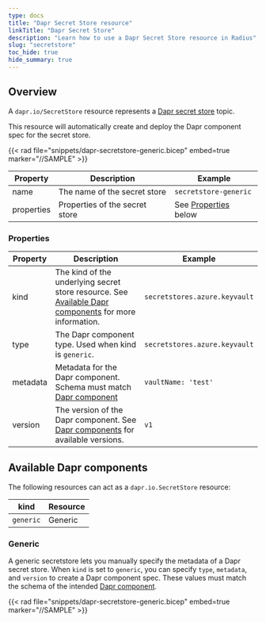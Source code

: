 ```yaml
---
type: docs
title: "Dapr Secret Store resource"
linkTitle: "Dapr Secret Store"
description: "Learn how to use a Dapr Secret Store resource in Radius"
slug: "secretstore"
toc_hide: true
hide_summary: true
---
```


## Overview

A `dapr.io/SecretStore` resource represents a [Dapr secret store](https://docs.dapr.io/developing-applications/building-blocks/secrets/secrets-overview/) topic.

This resource will automatically create and deploy the Dapr component spec for the secret store.

{{< rad file="snippets/dapr-secretstore-generic.bicep" embed=true marker="//SAMPLE" >}}

| Property | Description | Example |
|----------|-------------|---------|
| name | The name of the secret store | `secretstore-generic` |
| properties | Properties of the secret store| See [Properties](#properties) below |

### Properties

| Property | Description | Example |
|----------|-------------|---------|
| kind | The kind of the underlying secret store resource. See [Available Dapr components](#available-dapr-components) for more information. | `secretstores.azure.keyvault`
| type | The Dapr component type. Used when kind is `generic`. | `secretstores.azure.keyvault`
| metadata | Metadata for the Dapr component. Schema must match [Dapr component](https://docs.dapr.io/reference/components-reference/supported-secret-stores/) | `vaultName: 'test'` |
| version | The version of the Dapr component. See [Dapr components](https://docs.dapr.io/reference/components-reference/supported-secret-stores/) for available versions. | `v1` |

## Available Dapr components

The following resources can act as a `dapr.io.SecretStore` resource:

| kind | Resource |
|------|----------|
| `generic` | Generic

### Generic

A generic secretstore lets you manually specify the metadata of a Dapr secret store. When `kind` is set to `generic`, you can specify `type`, `metadata`, and `version` to create a Dapr component spec. These values must match the schema of the intended [Dapr component](https://docs.dapr.io/reference/components-reference/supported-secret-stores/).

{{< rad file="snippets/dapr-secretstore-generic.bicep" embed=true marker="//SAMPLE" >}}
